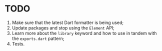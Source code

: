 # TODO

1. Make sure that the latest Dart formatter is being used;
2. Update packages and stop using the `Element` API;
3. Learn more about the `library` keyword and how to use in tandem with the `exports.dart` pattern;
4. Tests.
